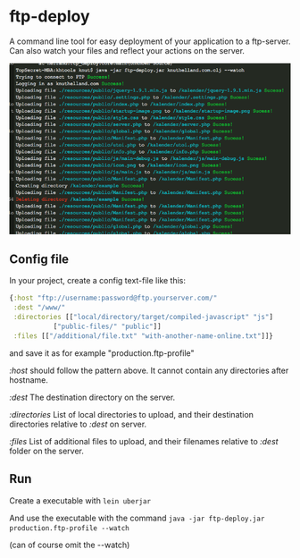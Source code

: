 # ftp-deploy

A command line tool for easy deployment of your application to a
ftp-server. Can also watch your files and reflect your actions on the
server.

![Screenshot](doc/screenshot.png "Screenshot")

## Config file

In your project, create a config text-file like this:

```clojure
{:host "ftp://username:password@ftp.yourserver.com/"
 :dest "/www/"
 :directories [["local/directory/target/compiled-javascript" "js"]
 	       ["public-files/" "public"]]
 :files [["/additional/file.txt" "with-another-name-online.txt"]]}
```

and save it as for example "production.ftp-profile"

*:host* should follow the pattern above. It cannot contain any directories
after hostname.

*:dest* The destination directory on the server.

*:directories* List of local directories to upload, and their destination
directories relative to *:dest* on server.

*:files* List of additional files to upload, and their filenames relative to
*:dest* folder on the server.


## Run

Create a executable with `lein uberjar`

And use the executable with the command `java -jar ftp-deploy.jar production.ftp-profile --watch`

(can of course omit the --watch)